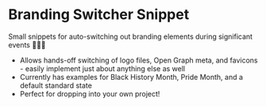 # Branding Switcher Snippet

Small snippets for auto-switching out branding elements during significant events 🏳️‍🌈🏴

-   Allows hands-off switching of logo files, Open Graph meta, and favicons - easily implement just about anything else as well
-   Currently has examples for Black History Month, Pride Month, and a default standard state
-   Perfect for dropping into your own project!
